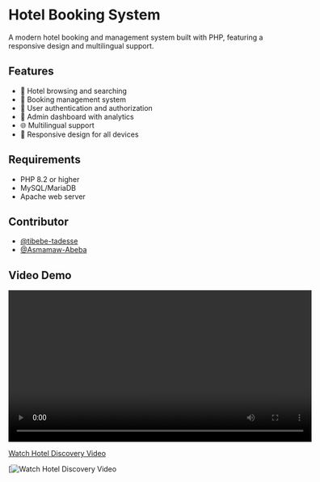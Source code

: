 # Hotel Booking System

A modern hotel booking and management system built with PHP, featuring a responsive design and multilingual support.

## Features

- 🏨 Hotel browsing and searching
- 📅 Booking management system
- 👥 User authentication and authorization
- 🔑 Admin dashboard with analytics
- 🌐 Multilingual support
- 📱 Responsive design for all devices

## Requirements

- PHP 8.2 or higher
- MySQL/MariaDB
- Apache web server

## Contributor

- [@tibebe-tadesse](https://github.com/tibebe-tadesse)
- [@Asmamaw-Abeba](https://github.com/Asmamaw-Abeba)

## Video Demo 
<video src="https://asmamaw-abeba.github.io/video-hosting/" controls width="600">
  Your browser does not support the video tag.
</video>

[Watch Hotel Discovery Video](https://youtu.be/6JSya1FI900)

[![Watch Hotel Discovery Video](https://youtu.be/6JSya1FI900)


